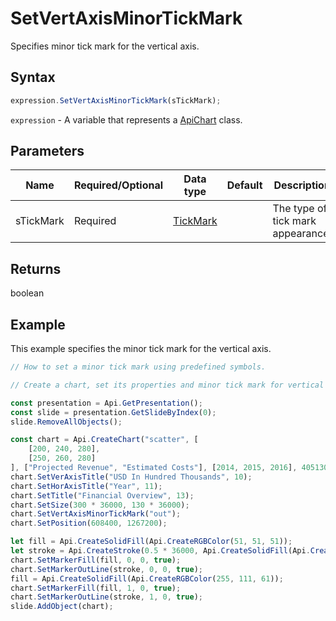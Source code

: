 # SetVertAxisMinorTickMark

Specifies minor tick mark for the vertical axis.

## Syntax

```javascript
expression.SetVertAxisMinorTickMark(sTickMark);
```

`expression` - A variable that represents a [ApiChart](../ApiChart.md) class.

## Parameters

| **Name** | **Required/Optional** | **Data type** | **Default** | **Description** |
| ------------- | ------------- | ------------- | ------------- | ------------- |
| sTickMark | Required | [TickMark](../../Enumeration/TickMark.md) |  | The type of tick mark appearance. |

## Returns

boolean

## Example

This example specifies the minor tick mark for the vertical axis.

```javascript editor-pptx
// How to set a minor tick mark using predefined symbols.

// Create a chart, set its properties and minor tick mark for vertical axis.

const presentation = Api.GetPresentation();
const slide = presentation.GetSlideByIndex(0);
slide.RemoveAllObjects();

const chart = Api.CreateChart("scatter", [
	[200, 240, 280],
	[250, 260, 280]
], ["Projected Revenue", "Estimated Costs"], [2014, 2015, 2016], 4051300, 2347595, 24);
chart.SetVerAxisTitle("USD In Hundred Thousands", 10);
chart.SetHorAxisTitle("Year", 11);
chart.SetTitle("Financial Overview", 13);
chart.SetSize(300 * 36000, 130 * 36000);
chart.SetVertAxisMinorTickMark("out");
chart.SetPosition(608400, 1267200);

let fill = Api.CreateSolidFill(Api.CreateRGBColor(51, 51, 51));
let stroke = Api.CreateStroke(0.5 * 36000, Api.CreateSolidFill(Api.CreateRGBColor(51, 51, 51)));
chart.SetMarkerFill(fill, 0, 0, true);
chart.SetMarkerOutLine(stroke, 0, 0, true);
fill = Api.CreateSolidFill(Api.CreateRGBColor(255, 111, 61));
chart.SetMarkerFill(fill, 1, 0, true);
chart.SetMarkerOutLine(stroke, 1, 0, true);
slide.AddObject(chart);

```
